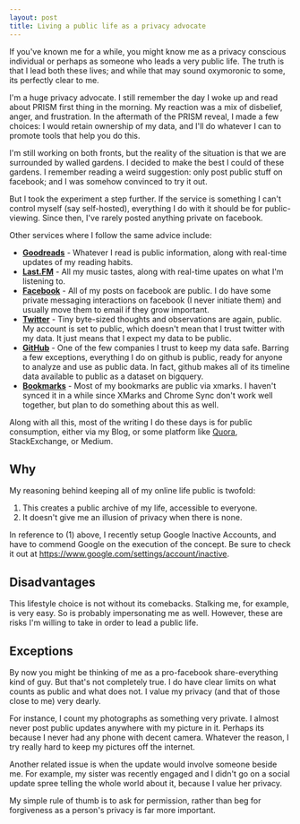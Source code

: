 ```yaml
---
layout: post
title: Living a public life as a privacy advocate
---
```

If you've known me for a while, you might know me as a privacy conscious individual or perhaps as someone who leads a very public life. The truth is that I lead both these lives; and while that may sound oxymoronic to some, its perfectly clear to me.

I'm a huge privacy advocate. I still remember the day I woke up and read about PRISM first thing in the morning. My reaction was a mix of disbelief, anger, and frustration. In the aftermath of the PRISM reveal, I made a few choices: I would retain ownership of my data, and I'll do whatever I can to promote tools that help you do this.

I'm still working on both fronts, but the reality of the situation is that we are surrounded by walled gardens. I decided to make the best I could of these gardens. I remember reading a weird suggestion: only post public stuff on facebook; and I was somehow convinced to try it out.

But I took the experiment a step further. If the service is something I can't control myself (say self-hosted), everything I do with it should be for public-viewing. Since then, I've rarely posted anything private on facebook.

Other services where I follow the same advice include:

- **[Goodreads][goodreads]** - Whatever I read is public information, along with real-time updates of my reading habits.
- **[Last.FM][lastfm]** - All my music tastes, along with real-time upates on what I'm listening to.
- **[Facebook][fb]** - All of my posts on facebook are public. I do have some private messaging interactions on facebook (I never initiate them) and usually move them to email if they grow important.
- **[Twitter][twitter]** - Tiny byte-sized thoughts and observations are again, public. My account is set to public, which doesn't mean that I trust twitter with my data. It just means that I expect my data to be public.
- **[GitHub][github]** - One of the few companies I trust to keep my data safe. Barring a few exceptions, everything I do on github is public, ready for anyone to analyze and use as public data. In fact, github makes all of its timeline data available to public as a dataset on bigquery.
- **[Bookmarks][bookmarks]** - Most of my bookmarks are public via xmarks. I haven't synced it in a while since XMarks and Chrome Sync don't work well together, but plan to do something about this as well.

Along with all this, most of the writing I do these days is for public consumption, either via my Blog, or some platform like [Quora][quora], StackExchange, or Medium.

## Why
My reasoning behind keeping all of my online life public is twofold:

1. This creates a public archive of my life, accessible to everyone.
2. It doesn't give me an illusion of privacy when there is none.

In reference to (1) above, I recently setup Google Inactive Accounts, and have to commend Google on the execution of the concept. Be sure to check it out at <https://www.google.com/settings/account/inactive>.

## Disadvantages
This lifestyle choice is not without its comebacks. Stalking me, for example, is very easy. So is probably impersonating me as well. However, these are risks I'm willing to take in order to lead a public life.

## Exceptions
By now you might be thinking of me as a pro-facebook share-everything kind of guy. But that's not completely true. I do have clear limits on what counts as public and what does not. I value my privacy (and that of those close to me) very dearly.

For instance, I count my photographs as something very private. I almost never post public updates anywhere with my picture in it. Perhaps its because I never had any phone with decent camera. Whatever the reason, I try really hard to keep my pictures off the internet.

Another related issue is when the update would involve someone beside me. For example, my sister was recently engaged and I didn't go on a social update spree telling the whole world about it, because I value her privacy.

My simple rule of thumb is to ask for permission, rather than beg for forgiveness as a person's privacy is far more important.

[goodreads]: https://goodreads.com/captn3m0 "My goodreads profile"
[lastfm]: http://www.last.fm/user/captn3m0 "My last.fm profile page"
[twitter]: https://twitter.com/captn3m0 "My twitter account"
[github]: https://github.com/captn3m0 "My github account"
[blog]: https://captnemo.in/archive.html "My blog archive page"
[quora]: https://www.quora.com/Abhay-Rana "My Quora profile"
[bookmarks]: http://share.xmarks.com/folder/bookmarks/Jy4cCyZzZR "My Shared public bookmarks"
[fb]: https://facebook.com/capt.n3m0 "My facebook profile"